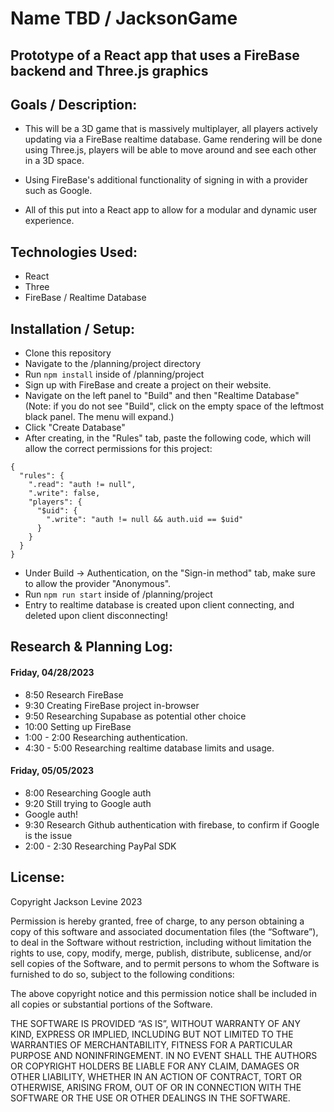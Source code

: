 # Name TBD / JacksonGame

## Prototype of a React app that uses a FireBase backend and Three.js graphics

## Goals / Description:

* This will be a 3D game that is massively multiplayer, all players actively updating via a FireBase realtime database. Game rendering will be done using Three.js, players will be able to move around and see each other in a 3D space.

* Using FireBase's additional functionality of signing in with a provider such as Google.

* All of this put into a React app to allow for a modular and dynamic user experience.

## Technologies Used:

* React
* Three
* FireBase / Realtime Database

## Installation / Setup:

* Clone this repository
* Navigate to the /planning/project directory
* Run `npm install` inside of /planning/project
* Sign up with FireBase and create a project on their website.
* Navigate on the left panel to "Build" and then "Realtime Database" (Note: if you do not see "Build", click on the empty space of the leftmost black panel. The menu will expand.)
* Click "Create Database"
* After creating, in the "Rules" tab, paste the following code, which will allow the correct permissions for this project:
```
{
  "rules": {
    ".read": "auth != null",
    ".write": false,
    "players": {
      "$uid": {
        ".write": "auth != null && auth.uid == $uid"
      }
    }
  }
}
```
* Under Build -> Authentication, on the "Sign-in method" tab, make sure to allow the provider "Anonymous".
* Run `npm run start` inside of /planning/project
* Entry to realtime database is created upon client connecting, and deleted upon client disconnecting!


## Research & Planning Log:

#### Friday, 04/28/2023

* 8:50 Research FireBase
* 9:30 Creating FireBase project in-browser
* 9:50 Researching Supabase as potential other choice
* 10:00 Setting up FireBase
* 1:00 - 2:00 Researching authentication.
* 4:30 - 5:00 Researching realtime database limits and usage.

#### Friday, 05/05/2023

* 8:00 Researching Google auth
* 9:20 Still trying to Google auth
* Google auth!
* 9:30 Research Github authentication with firebase,
to confirm if Google is the issue
* 2:00 - 2:30 Researching PayPal SDK

## License:

Copyright Jackson Levine 2023

Permission is hereby granted, free of charge, to any person obtaining a copy of this software and associated documentation files (the “Software”), to deal in the Software without restriction, including without limitation the rights to use, copy, modify, merge, publish, distribute, sublicense, and/or sell copies of the Software, and to permit persons to whom the Software is furnished to do so, subject to the following conditions:

The above copyright notice and this permission notice shall be included in all copies or substantial portions of the Software.

THE SOFTWARE IS PROVIDED “AS IS”, WITHOUT WARRANTY OF ANY KIND, EXPRESS OR IMPLIED, INCLUDING BUT NOT LIMITED TO THE WARRANTIES OF MERCHANTABILITY, FITNESS FOR A PARTICULAR PURPOSE AND NONINFRINGEMENT. IN NO EVENT SHALL THE AUTHORS OR COPYRIGHT HOLDERS BE LIABLE FOR ANY CLAIM, DAMAGES OR OTHER LIABILITY, WHETHER IN AN ACTION OF CONTRACT, TORT OR OTHERWISE, ARISING FROM, OUT OF OR IN CONNECTION WITH THE SOFTWARE OR THE USE OR OTHER DEALINGS IN THE SOFTWARE.

